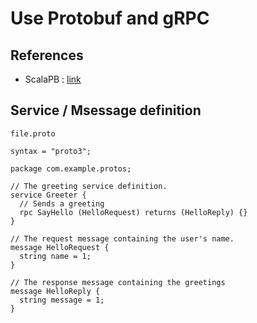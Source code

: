 # Use Protobuf and gRPC

## References 

- ScalaPB : [link](https://scalapb.github.io/docs/grpc#project-setup)  


## Service / Msessage definition
`file.proto`
```
syntax = "proto3";

package com.example.protos;

// The greeting service definition.
service Greeter {
  // Sends a greeting
  rpc SayHello (HelloRequest) returns (HelloReply) {}
}

// The request message containing the user's name.
message HelloRequest {
  string name = 1;
}

// The response message containing the greetings
message HelloReply {
  string message = 1;
}



```
